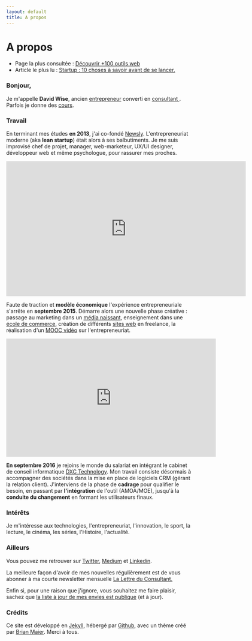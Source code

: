 ```yaml
---
layout: default
title: A propos
---
```


<div class="post">
	<h1 class="pageTitle">A propos</h1>

<ul>
      <li> Page la plus consultée : <a href="/outils">Découvrir +100 outils web</a></li>
      <li> Article le plus lu : <a href="https://medium.com/@dawise_/my-10-favorite-quotes-yet-3f8a4122336b"> Startup : 10 choses à savoir avant de se lancer.</a></li>
  </ul>

  <h3> Bonjour, </h3>
  <p> Je m'appelle <b>David Wise</b>, ancien <a href="/startups">entrepreneur</a> converti en <a href="https://www.dxc.technology/">consultant </a>. Parfois je donne des <a href="/cours">cours</a>.</p> 

  <h3> Travail</h3>
  <p>En terminant mes études <b>en 2013</b>, j'ai co-fondé <a href="https://fr.petitsfrenchies.com/newsly-application-web-favoris-interview/">Newsly</a>. L'entrepreneuriat moderne (aka <b>lean startup</b>) était alors à ses balbutiments. Je me suis improvisé chef de projet, manager, web-marketeur, UX/UI designer, développeur web et même psychologue, pour rassurer mes proches.</p> 

  <p><iframe src="https://player.vimeo.com/video/89918281" width="640" height="360" frameborder="0" webkitallowfullscreen mozallowfullscreen allowfullscreen></iframe></p>

  <p> Faute de traction et <b>modèle économique</b>  l'expérience entrepreneuriale s'arrête en <b>septembre 2015</b>. Démarre alors une nouvelle phase créative : passage au marketing dans un <a href="https://www.brief.me/"> média naissant</a>, enseignement dans une <a href="http://www.emlv.fr/"> école de commerce</a>, création de différents <a href="/Portfolio">sites web</a> en freelance, la réalisation d'un <a href="https://www.udemy.com/startuptour/?couponCode=DAVIDWISE.FR">MOOC vidéo</a> sur l'entrepreneuriat.</p>

  <p><iframe width="560" height="315" src="https://www.youtube.com/embed/WAj70jDQZF8" frameborder="0" allow="autoplay; encrypted-media" allowfullscreen></iframe></p>

  <p><b>En septembre 2016</b> je rejoins le monde du salariat en intégrant le cabinet de conseil informatique <a href="https://www.dxc.technology/">DXC Technology</a>. Mon travail consiste désormais à accompagner des sociétés dans la mise en place de logiciels CRM (gérant la relation client). J'interviens de la phase de <b>cadrage </b> pour qualifier le besoin, en passant par <b>l'intégration</b> de l'outil (AMOA/MOE), jusqu'à la <b>conduite du changement</b> en formant les utilisateurs finaux. 

  <h3> Intérêts </h3>

  <p> Je m'intéresse aux technologies, l'entrepreneuriat, l'innovation, le sport, la lecture, le cinéma, les séries, l'Histoire, l'actualité.</p>

  <h3> Ailleurs</h3>

  <p>Vous pouvez me retrouver sur <a href="https://twitter.com/dawise_">Twitter</a>, <a href="https://medium.com/@dawise_">Medium</a> et <a href="https://www.linkedin.com/in/davidwisefr/">Linkedin</a>. </p> 

  <p>La meilleure façon d'avoir de mes nouvelles régulièrement est de vous abonner à ma courte newsletter mensuelle <a href="/lettre">La Lettre du Consultant.</a> </p> 

  <p>Enfin si, pour une raison que j'ignore, vous souhaitez me faire plaisir, sachez que <a href="https://kit.com/dawise/la-liste-des-mes-envies"> la liste à jour de mes envies est publique</a> (et à jour).</p>

<h3> Crédits</h3>

  <p>Ce site est développé en <a href="https://jekyllrb.com/">Jekyll</a>, hébergé par <a href="https://github.com/">Github</a>, avec un thème créé par <a href="http://brianmaierjr.com">Brian Maier</a>. Merci à tous.</p>
